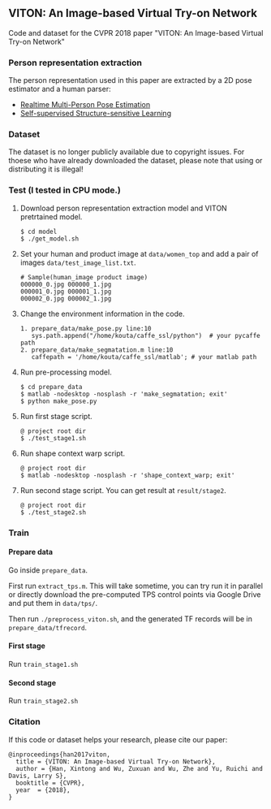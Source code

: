 ## VITON: An Image-based Virtual Try-on Network
Code and dataset for the CVPR 2018 paper "VITON: An Image-based Virtual Try-on Network"

### Person representation extraction
The person representation used in this paper are extracted by a 2D pose estimator and a human parser:
* [Realtime Multi-Person Pose Estimation](https://github.com/ZheC/Realtime_Multi-Person_Pose_Estimation)
* [Self-supervised Structure-sensitive Learning](https://github.com/Engineering-Course/LIP_SSL)

### Dataset
The dataset is no longer publicly available due to copyright issues. For thoese who have already downloaded the dataset, please note that using or distributing it is illegal!

### Test (I tested in CPU mode.)

1. Download person representation extraction model and VITON pretrtained model.
    ```
    $ cd model
    $ ./get_model.sh
    ```
1. Set your human and product image at ```data/women_top``` and add a pair of images ```data/test_image_list.txt```.
    ```
    # Sample(human_image product image)
    000000_0.jpg 000000_1.jpg
    000001_0.jpg 000001_1.jpg
    000002_0.jpg 000002_1.jpg
    ```
1. Change the environment information in the code.
    ```
    1. prepare_data/make_pose.py line:10
       sys.path.append("/home/kouta/caffe_ssl/python")  # your pycaffe path
    2. prepare_data/make_segmatation.m line:10
       caffepath = '/home/kouta/caffe_ssl/matlab'; # your matlab path
    ```

1. Run pre-processing model.
    ```
    $ cd prepare_data
    $ matlab -nodesktop -nosplash -r 'make_segmatation; exit'
    $ python make_pose.py
    ```
    
1. Run first stage script.
    ```
    @ project root dir
    $ ./test_stage1.sh
    ```

1. Run shape context warp script.
    ```
    @ project root dir
    $ matlab -nodesktop -nosplash -r 'shape_context_warp; exit'
    ```

1. Run second stage script. You can get result at ```result/stage2```.
    ```
    @ project root dir
    $ ./test_stage2.sh
    ```

### Train

#### Prepare data
Go inside ```prepare_data```. 

First run ```extract_tps.m```. This will take sometime, you can try run it in parallel or directly download the pre-computed TPS control points via Google Drive and put them in ```data/tps/```.

Then run ```./preprocess_viton.sh```, and the generated TF records will be in ```prepare_data/tfrecord```.


#### First stage
Run ```train_stage1.sh```

#### Second stage
Run ```train_stage2.sh```


<!---
### Todo list
- [x] Code of testing the first stage.
- [x] Data preparation code.
- [x] Code of training the first stage.
- [x] Shape context matching and warping.
- [x] Code of testing the second stage.
- [x] Code of training the second stage.
-->

### Citation

If this code or dataset helps your research, please cite our paper:


    @inproceedings{han2017viton,
      title = {VITON: An Image-based Virtual Try-on Network},
      author = {Han, Xintong and Wu, Zuxuan and Wu, Zhe and Yu, Ruichi and Davis, Larry S},
      booktitle = {CVPR},
      year  = {2018},
    }

